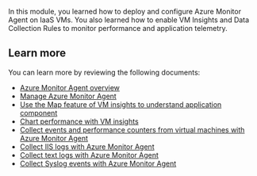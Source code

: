 In this module, you learned how to deploy and configure Azure Monitor Agent on IaaS VMs. You also learned how to enable VM Insights and Data Collection Rules to monitor performance and application telemetry.

## Learn more

You can learn more by reviewing the following documents: 
- [Azure Monitor Agent overview](/azure/azure-monitor/agents/agents-overview)
- [Manage Azure Monitor Agent](/azure/azure-monitor/agents/azure-monitor-agent-manage)
- [Use the Map feature of VM insights to understand application component](/azure/azure-monitor/vm/vminsights-maps)
- [Chart performance with VM insights](/azure/azure-monitor/vm/vminsights-performance)
- [Collect events and performance counters from virtual machines with Azure Monitor Agent](/azure/azure-monitor/agents/data-collection-rule-azure-monitor-agent)
- [Collect IIS logs with Azure Monitor Agent](/azure/azure-monitor/agents/data-collection-iis)
- [Collect text logs with Azure Monitor Agent](/azure/azure-monitor/agents/data-collection-text-log)
- [Collect Syslog events with Azure Monitor Agent](/azure/azure-monitor/agents/data-collection-syslog)